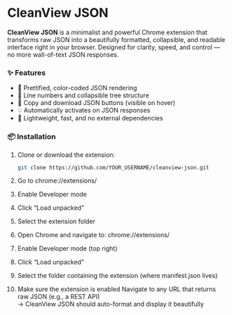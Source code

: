 # CleanView JSON

**CleanView JSON** is a minimalist and powerful Chrome extension that transforms raw JSON into a beautifully formatted, collapsible, and readable interface right in your browser. Designed for clarity, speed, and control — no more wall-of-text JSON responses.

### ✨ Features

- 🌿 Prettified, color-coded JSON rendering
- 📌 Line numbers and collapsible tree structure
- 📎 Copy and download JSON buttons (visible on hover)
- 💡 Automatically activates on JSON responses
- 🎯 Lightweight, fast, and no external dependencies

### 📦 Installation

1. Clone or download the extension:
   ```bash
   git clone https://github.com/YOUR_USERNAME/cleanview-json.git

2. Go to chrome://extensions/

3. Enable Developer mode

4. Click “Load unpacked”

5. Select the extension folder

6. Open Chrome and navigate to: chrome://extensions/

7. Enable Developer mode (top right)

8. Click “Load unpacked”

9. Select the folder containing the extension (where manifest.json lives)

10. Make sure the extension is enabled
   Navigate to any URL that returns raw JSON (e.g., a REST API)  
       → CleanView JSON should auto-format and display it beautifully
